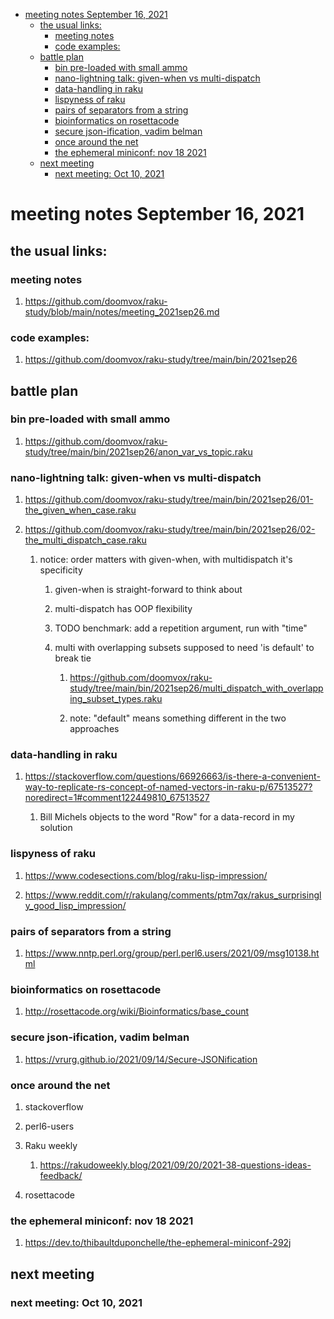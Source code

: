- [meeting notes September 16, 2021](#org4e045ce)
  - [the usual links:](#orgf341318)
    - [meeting notes](#org163a418)
    - [code examples:](#orgd4fe113)
  - [battle plan](#orge73d6ff)
    - [bin pre-loaded with small ammo](#orgd77f873)
    - [nano-lightning talk: given-when vs multi-dispatch](#orgd264af2)
    - [data-handling in raku](#org828964a)
    - [lispyness of raku](#orgdc6035e)
    - [pairs of separators from a string](#org944e4a9)
    - [bioinformatics on rosettacode](#org93f7bf2)
    - [secure json-ification, vadim belman](#orgaac6d7b)
    - [once around the net](#orgdc3d64a)
    - [the ephemeral miniconf: nov 18 2021](#orgd27d17c)
  - [next meeting](#orgae7e650)
    - [next meeting: Oct 10, 2021](#org2ffd78a)


<a id="org4e045ce"></a>

# meeting notes September 16, 2021


<a id="orgf341318"></a>

## the usual links:


<a id="org163a418"></a>

### meeting notes

1.  <https://github.com/doomvox/raku-study/blob/main/notes/meeting_2021sep26.md>


<a id="orgd4fe113"></a>

### code examples:

1.  <https://github.com/doomvox/raku-study/tree/main/bin/2021sep26>


<a id="orge73d6ff"></a>

## battle plan


<a id="orgd77f873"></a>

### bin pre-loaded with small ammo

1.  <https://github.com/doomvox/raku-study/tree/main/bin/2021sep26/anon_var_vs_topic.raku>


<a id="orgd264af2"></a>

### nano-lightning talk: given-when vs multi-dispatch

1.  <https://github.com/doomvox/raku-study/tree/main/bin/2021sep26/01-the_given_when_case.raku>

2.  <https://github.com/doomvox/raku-study/tree/main/bin/2021sep26/02-the_multi_dispatch_case.raku>

    1.  notice: order matters with given-when, with multidispatch it's specificity
    
        1.  given-when is straight-forward to think about
        
        2.  multi-dispatch has OOP flexibility
        
        3.  TODO benchmark: add a repetition argument, run with "time"
        
        4.  multi with overlapping subsets supposed to need 'is default' to break tie
        
            1.  <https://github.com/doomvox/raku-study/tree/main/bin/2021sep26/multi_dispatch_with_overlapping_subset_types.raku>
            
            2.  note: "default" means something different in the two approaches


<a id="org828964a"></a>

### data-handling in raku

1.  <https://stackoverflow.com/questions/66926663/is-there-a-convenient-way-to-replicate-rs-concept-of-named-vectors-in-raku-p/67513527?noredirect=1#comment122449810_67513527>

    1.  Bill Michels objects to the word "Row" for a data-record in my solution


<a id="orgdc6035e"></a>

### lispyness of raku

1.  <https://www.codesections.com/blog/raku-lisp-impression/>

2.  <https://www.reddit.com/r/rakulang/comments/ptm7qx/rakus_surprisingly_good_lisp_impression/>


<a id="org944e4a9"></a>

### pairs of separators from a string

1.  <https://www.nntp.perl.org/group/perl.perl6.users/2021/09/msg10138.html>


<a id="org93f7bf2"></a>

### bioinformatics on rosettacode

1.  <http://rosettacode.org/wiki/Bioinformatics/base_count>


<a id="orgaac6d7b"></a>

### secure json-ification, vadim belman

1.  <https://vrurg.github.io/2021/09/14/Secure-JSONification>


<a id="orgdc3d64a"></a>

### once around the net

1.  stackoverflow

2.  perl6-users

3.  Raku weekly

    1.  <https://rakudoweekly.blog/2021/09/20/2021-38-questions-ideas-feedback/>

4.  rosettacode


<a id="orgd27d17c"></a>

### the ephemeral miniconf: nov 18 2021

1.  <https://dev.to/thibaultduponchelle/the-ephemeral-miniconf-292j>


<a id="orgae7e650"></a>

## next meeting


<a id="org2ffd78a"></a>

### next meeting: Oct 10, 2021
